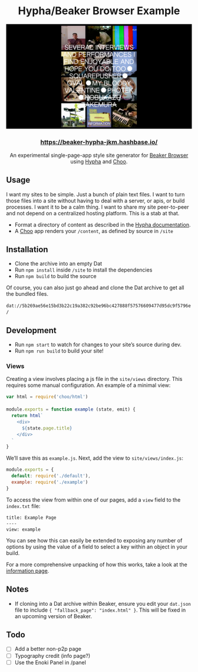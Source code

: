 <h1 align="center">Hypha/Beaker Browser Example</h1>

[![](assets/example.jpg)](https://beaker-hypha-jkm.hashbase.io/)

<h3 align="center"><a href="https://beaker-hypha-jkm.hashbase.io/">https://beaker-hypha-jkm.hashbase.io/</a></h3>

<div align="center">An experimental single-page-app style site generator for <a href="http://beakerbrowser.com">Beaker Browser</a> using <a href="https://github.com/jondashkyle/hypha">Hypha</a> and <a href="https://github.com/choojs/choo">Choo</a>.</div>


## Usage

I want my sites to be simple. Just a bunch of plain text files. I want to turn those files into a site without having to deal with a server, or apis, or build processes. I want it to be a calm thing. I want to share my site peer-to-peer and not depend on a centralized hosting platform. This is a stab at that.

- Format a directory of content as described in the [Hypha documentation](https://github.com/jondashkyle/hypha).
- A [Choo](http://github.com/choojs/choo) app renders your `/content`, as defined by source in `/site`

## Installation

- Clone the archive into an empty Dat
- Run `npm install` inside `/site` to install the dependencies
- Run `npm build` to build the source

Of course, you can also just go ahead and clone the Dat archive to get all the bundled files.

`dat://5b269ae56e15bd3b22c19a382c92be96bc427888f57576609477d95dc9f5796e/`

## Development

- Run `npm start` to watch for changes to your site’s source during dev.
- Run `npm run build` to build your site!

### Views

Creating a view involves placing a js file in the `site/views` directory. This requires some manual configuration. An example of a minimal view:

```js
var html = require('choo/html')

module.exports = function example (state, emit) {
  return html`
    <div>
      ${state.page.title}
    </div>
  `
}
```

We’ll save this as `example.js`. Next, add the view to `site/views/index.js`:

```js
module.exports = {
  default: require('./default'),
  example: require('./example')
}
```

To access the view from within one of our pages, add a `view` field to the `index.txt` file:

```
title: Example Page
----
view: example
```

You can see how this can easily be extended to exposing any number of options by using the value of a field to select a key within an object in your build.

For a more comprehensive unpacking of how this works, take a look at the [information page](content/information/index.txt).

## Notes

- If cloning into a Dat archive within Beaker, ensure you edit your `dat.json` file to include `{ "fallback_page": "index.html" }`. This will be fixed in an upcoming version of Beaker.

## Todo

- [ ] Add a better non-p2p page
- [ ] Typography credit (info page?)
- [ ] Use the Enoki Panel in /panel
